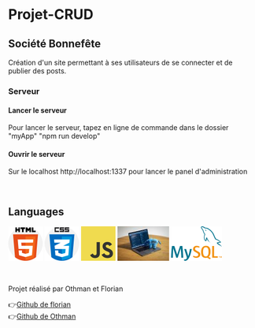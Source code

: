 # Projet-CRUD

## Société Bonnefête

Création d'un site permettant à ses utilisateurs de se connecter et de publier des posts.

### Serveur

#### Lancer le serveur

Pour lancer le serveur, tapez en ligne de commande dans le dossier "myApp" "npm run develop"

#### Ouvrir le serveur

Sur le localhost http://localhost:1337 pour lancer le panel d'administration

<br>

## Languages

![Cover](https://github.com/florianpoteau/Projet-CRUD/blob/main/image/html5.png)
![Cover](https://github.com/florianpoteau/Projet-CRUD/blob/main/image/CSS3.png)
![Cover](https://github.com/florianpoteau/Projet-CRUD/blob/main/image/javascript.png)
![Cover](https://github.com/florianpoteau/Projet-CRUD/blob/main/image/php.jpg)
![Cover](https://github.com/florianpoteau/Projet-CRUD/blob/main/image/sql.png)

<br>

Projet réalisé par Othman et Florian

:point_right:<a href= "https://github.com/florianpoteau">Github de florian</a>
<br>
:point_right:<a href="https://github.com/Othman59">Github de Othman</a>
